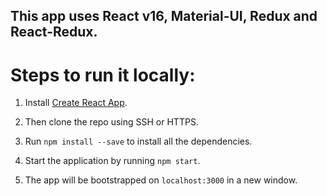 ## This app uses React v16, Material-UI, Redux and React-Redux.

# Steps to run it locally:

1. Install [Create React App](https://github.com/facebook/create-react-app).

2. Then clone the repo using SSH or HTTPS.

3. Run `npm install --save` to install all the dependencies.

4. Start the application by running `npm start`.

5. The app will be bootstrapped on `localhost:3000` in a new window.

